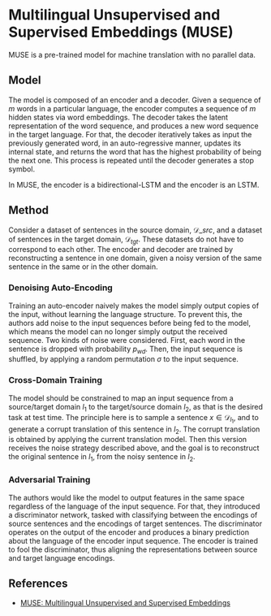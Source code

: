 # Multilingual Unsupervised and Supervised Embeddings (MUSE)

MUSE is a pre-trained model for machine translation with no parallel data.

## Model

The model is composed of an encoder and a decoder. Given a sequence of $m$ words in a particular language, the encoder computes a sequence of $m$ hidden states via word embeddings. The decoder takes the latent representation of the word sequence, and produces a new word sequence in the target language. For that, the decoder iteratively takes as input the previously generated word, in an auto-regressive manner, updates its internal state, and returns the word that has the highest probability of being the next one. This process is repeated until the decoder generates a stop symbol.

In MUSE, the encoder is a bidirectional-LSTM and the encoder is an LSTM.

## Method

Consider a dataset of sentences in the source domain, $\mathcal{D}\_{src}$, and a dataset of sentences in the target domain, $\mathcal{D}_{tgt}$. These datasets do not have to correspond to each other. The encoder and decoder are trained by reconstructing a sentence in one domain, given a noisy version of the same sentence in the same or in the other domain.

### Denoising Auto-Encoding

Training an auto-encoder naively makes the model simply output copies of the input, without learning the language structure. To prevent this, the authors add noise to the input sequences before being fed to the model, which means the model can no longer simply output the received sequence. Two kinds of noise were considered. First, each word in the sentence is dropped with probability $p_{wd}$. Then, the input sequence is shuffled, by applying a random permutation $\sigma$ to the input sequence.

### Cross-Domain Training

The model should be constrained to map an input sequence from a source/target domain $l_1$ to the target/source domain $l_2$, as that is the desired task at test time. The principle here is to sample a sentence $x\in\mathcal{D}_{l_1}$, and to generate a corrupt translation of this sentence in $l_2$. The corrupt translation is obtained by applying the current translation model. Then this version receives the noise strategy described above, and the goal is to reconstruct the original sentence in $l_1$, from the noisy sentence in $l_2$.

### Adversarial Training

The authors would like the model to output features in the same space regardless of the language of the input sequence. For that, they introduced a discriminator network, tasked with classifying between the encodings of source sentences and the encodings of target sentences. The discriminator operates on the output of the encoder and produces a binary prediction about the language of the encoder input sequence. The encoder is trained to fool the discriminator, thus aligning the representations between source and target language encodings.

## References

- [MUSE: Multilingual Unsupervised and Supervised Embeddings](https://github.com/facebookresearch/MUSE)